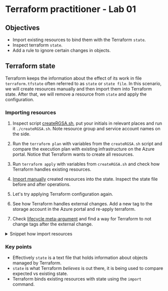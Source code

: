 # Terraform practitioner - Lab 01

## Objectives

- Import existing resources to bind them with the Terraform `state`.
- Inspect terraform `state`.
- Add a rule to ignore certain changes in objects.

## Terraform state

Terraform keeps the information about the effect of its work in file `terraform.tfstate` often referred to as `state` or `state file`.
In this scenario, we will create resources manually and then import them into Terraform state.
After that, we will remove a resource from `state` and apply the configuration.

### Importing resources

1. Inspect script [createRGSA.sh](./scripts/createRGSA.sh), put your initials in relevant places and run it `./createRGSA.sh`.
   Note resource group and service account names on the side.

2. Run the `terraform plan` with variables from the `createRGSA.sh` script and compare the execution plan with existing infrastructure on the Azure portal.
   Notice that Terraform wants to create all resources.

3. Run `terraform apply` with variables from `createRGSA.sh` and check how Terraform handles existing resources.

4. [Import manually](https://developer.hashicorp.com/terraform/cli/import) created resources into the state. Inspect the state file before and after operations.

5. Let's try applying Terraform configuration again.

6. See how Terraform handles external changes. Add a new tag to the storage account in the Azure portal and re-apply terraform.

7. Check [lifecycle meta-argument](https://developer.hashicorp.com/terraform/language/meta-arguments/lifecycle)
   and find a way for Terraform to not change tags after the external change.

<details>
<summary>Snippet how import resources</summary>

```bash
terraform import module.rg.azurerm_resource_group.rg /subscriptions/<subscription-id>/resourceGroups/<rg-name>
terraform import module.storageaccount.azurerm_storage_account.sa /subscriptions/<subscription-id>/resourceGroups/<rg-name>/providers/Microsoft.Storage/storageAccounts/<sa-name>
```

</details>

### Key points

- Effectively `state` is a text file that holds information about objects managed by Terraform.
- `state` is what Terraform _believes_ is out there, it is being used to compare expected vs existing state.
- Terraform binds existing resources with state using the `import` command.
